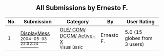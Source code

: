 ﻿<div align="center">

## All Submissions by Ernesto F\.

</div>

No.  | Submission | Category | By   | User Rating
---- | ---------- | -------- | ---- | -----------
1 | [DisplayMess<br /><sup>2004-05-03 22:52:24</sup>](https://github.com/Planet-Source-Code/ernesto-f-displaymess__1-53560) | [OLE/ COM/ DCOM/ Active\-X<br /><sup>Visual Basic</sup>](../ByCategory/ole-com-dcom-active-x__1-29.md) | Ernesto F\. | 5.0 (15 globes from 3 users)
